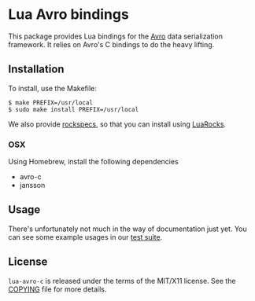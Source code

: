 # Lua Avro bindings

This package provides Lua bindings for the [Avro][] data serialization
framework.  It relies on Avro's C bindings to do the heavy lifting.

## Installation

To install, use the Makefile:

``` console
$ make PREFIX=/usr/local
$ sudo make install PREFIX=/usr/local
```

We also provide [rockspecs](../rockspecs), so that you can install using
[LuaRocks][].

### OSX

Using Homebrew, install the following dependencies
* avro-c
* jansson

## Usage

There's unfortunately not much in the way of documentation just yet.  You can
see some example usages in our [test suite](../src/avro/tests).

[Avro]: http://avro.apache.org/
[LuaRocks]: https://luarocks.org/

## License

`lua-avro-c` is released under the terms of the MIT/X11 license.  See the
[COPYING](COPYING) file for more details.
